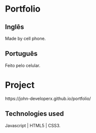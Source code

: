 # Portfolio
<h2> Inglês </h2>
<P> Made by cell phone. </p>
<h2> Português </h2>
<P> Feito pelo celular. </P>

# Project
<P> https://john-developerx.github.io/portfolio/ </p>

<h2> Technologies used </h2>

<P> Javascript | HTML5 | CSS3. </p>
